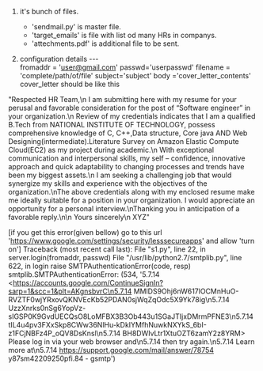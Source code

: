 1. it's bunch of files.
   - 'sendmail.py' is master file.
   - 'target_emails' is file with list od many HRs in companys.
   - 'attechments.pdf' is additional file to be sent.
   
2. configuration details ---  
         fromaddr = 'user@gmail.com'
         passwd='userpasswd'
         filename = 'complete/path/of/file'
         subject='subject'
         body ='cover_letter_contents' cover_letter should be like this

"Respected HR Team,\n I am submitting here with my resume for your perusal and favorable consideration for the post of “Software engineer” in your organization.\n Review of my credentials indicates that I am a qualified B.Tech from NATIONAL INSTITUTE OF TECHNOLOGY, possess comprehensive knowledge of C, C++,Data structure, Core java AND Web Designing(intermediate).Literature Survey on Amazon Elastic Compute Cloud(EC2) as my project during academic.\n With exceptional communication and interpersonal skills, my self – confidence, innovative approach and quick adaptability to changing processes and trends have been my biggest assets.\n I am seeking a challenging job that would synergize my skills and experience with the objectives of the organization.\nThe above credentials along with my enclosed resume make me ideally suitable for a position in your organization. I would appreciate an opportunity for a personal interview.\nThanking you in anticipation of a favorable reply.\n\n Yours sincerely\n XYZ"



[if you get this error(given bellow) go to this url 'https://www.google.com/settings/security/lesssecureapps' and allow 'turn on']
Traceback (most recent call last):
  File "s1.py", line 22, in <module>
    server.login(fromaddr, passwd)
  File "/usr/lib/python2.7/smtplib.py", line 622, in login
    raise SMTPAuthenticationError(code, resp)
smtplib.SMTPAuthenticationError: (534, '5.7.14 <https://accounts.google.com/ContinueSignIn?sarp=1&scc=1&plt=AKgnsbvrC\n5.7.14 MMlDS9Ohj6nW617lOCMnHuO-RVZTF0wjYRxovQKNVEcKb52PDAN0sjWqZqOdc5X9Yk78ig\n5.7.14 UzzXnrks0nSg6YopVz-sIGSP0K9GvdUECQsO8LoMFBX3B3Ob443u1SGaJTIjxDMrmPFNE3\n5.7.14 tIL4u4pv3FXxSkp8CWw36NlHu-kDkIYMfhNuwkNXYkS_6bI-z1FCjNBFz4P_oQV8DsKnsl\n5.7.14 BH8DWIvLtr1XtuOZT6zamY2z8YRM> Please log in via your web browser and\n5.7.14 then try again.\n5.7.14  Learn more at\n5.7.14  https://support.google.com/mail/answer/78754 y87sm42209250pfi.84 - gsmtp')


